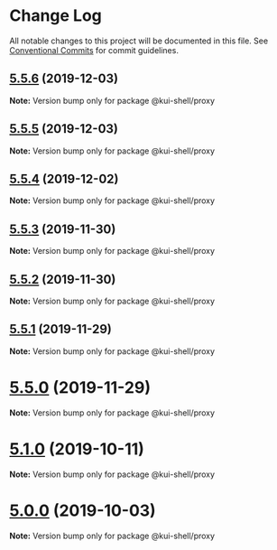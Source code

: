 # Change Log

All notable changes to this project will be documented in this file.
See [Conventional Commits](https://conventionalcommits.org) for commit guidelines.

## [5.5.6](https://github.com/IBM/kui/compare/v4.5.0...v5.5.6) (2019-12-03)

**Note:** Version bump only for package @kui-shell/proxy

## [5.5.5](https://github.com/IBM/kui/compare/v4.5.0...v5.5.5) (2019-12-03)

**Note:** Version bump only for package @kui-shell/proxy

## [5.5.4](https://github.com/IBM/kui/compare/v4.5.0...v5.5.4) (2019-12-02)

**Note:** Version bump only for package @kui-shell/proxy

## [5.5.3](https://github.com/IBM/kui/compare/v4.5.0...v5.5.3) (2019-11-30)

**Note:** Version bump only for package @kui-shell/proxy

## [5.5.2](https://github.com/IBM/kui/compare/v5.5.1...v5.5.2) (2019-11-30)

**Note:** Version bump only for package @kui-shell/proxy

## [5.5.1](https://github.com/IBM/kui/compare/v5.5.0...v5.5.1) (2019-11-29)

**Note:** Version bump only for package @kui-shell/proxy

# [5.5.0](https://github.com/IBM/kui/compare/v4.5.0...v5.5.0) (2019-11-29)

**Note:** Version bump only for package @kui-shell/proxy

# [5.1.0](https://github.com/IBM/kui/compare/v4.5.0...v5.1.0) (2019-10-11)

**Note:** Version bump only for package @kui-shell/proxy

# [5.0.0](https://github.com/IBM/kui/compare/v4.5.0...v5.0.0) (2019-10-03)

**Note:** Version bump only for package @kui-shell/proxy
